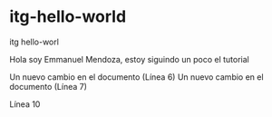 # itg-hello-world
itg hello-worl

Hola soy Emmanuel Mendoza, estoy siguindo un poco el tutorial

Un nuevo cambio en el documento (Línea 6)
Un nuevo cambio en el documento (Línea 7)


Línea 10
